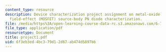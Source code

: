```yaml
---
content_type: resource
description: Device characterization project assignment on metal-oxide-semiconductor
  field-effect (MOSFET) source-body PN diode characterization.
file: /media/https%3A/open-learning-course-data-rc.s3.amazonaws.com/6-720j-integrated-microelectronic-devices-spring-2007/6f3eb3ed4bc379d12d67ab474d5897bb_project1.pdf
file_type: application/pdf
resourcetype: Document
title: project1.pdf
uid: 6f3eb3ed-4bc3-79d1-2d67-ab474d5897bb
---
```

